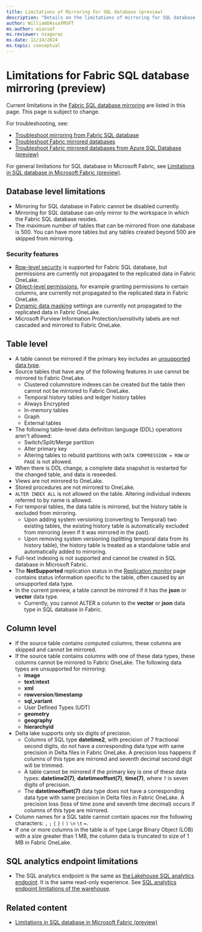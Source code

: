 ```yaml
---
title: Limitations of Mirroring for SQL database (preview)
description: "Details on the limitations of mirroring for SQL database in Fabric."
author: WilliamDAssafMSFT
ms.author: wiassaf
ms.reviewer: nzagorac
ms.date: 11/14/2024
ms.topic: conceptual
---
```

# Limitations for Fabric SQL database mirroring (preview)

Current limitations in the [Fabric SQL database mirroring](mirroring-overview.md) are listed in this page. This page is subject to change.

For troubleshooting, see:

- [Troubleshoot mirroring from Fabric SQL database](mirroring-troubleshooting.md)
- [Troubleshoot Fabric mirrored databases](../mirrored-database/troubleshooting.md)
- [Troubleshoot Fabric mirrored databases from Azure SQL Database (preview)](../mirrored-database/azure-sql-database-troubleshoot.md)

For general limitations for SQL database in Microsoft Fabric, see [Limitations in SQL database in Microsoft Fabric (preview)](limitations.md).

## Database level limitations

- Mirroring for SQL database in Fabric cannot be disabled currently.
- Mirroring for SQL database can only mirror to the workspace in which the Fabric SQL database resides.
- The maximum number of tables that can be mirrored from one database is 500. You can have more tables but any tables created beyond 500 are skipped from mirroring.

### Security features

- [Row-level security](/sql/relational-databases/security/row-level-security?view=fabric&preserve-view=true) is supported for Fabric SQL database, but permissions are currently not propagated to the replicated data in Fabric OneLake.
- [Object-level permissions](/sql/t-sql/statements/grant-object-permissions-transact-sql?view=fabric&preserve-view=true), for example granting permissions to certain columns, are currently not propagated to the replicated data in Fabric OneLake.
- [Dynamic data masking](/sql/relational-databases/security/dynamic-data-masking?view=fabric&preserve-view=true) settings are currently not propagated to the replicated data in Fabric OneLake.
- Microsoft Purview Information Protection/sensitivity labels are not cascaded and mirrored to Fabric OneLake.

## Table level

- A table cannot be mirrored if the primary key includes an [unsupported data type](#column-level).
- Source tables that have any of the following features in use cannot be mirrored to Fabric OneLake.
   - Clustered columnstore indexes can be created but the table then cannot not be mirrored to Fabric OneLake.
   - Temporal history tables and ledger history tables
   - Always Encrypted
   - In-memory tables
   - Graph
   - External tables
- The following table-level data definition language (DDL) operations aren't allowed:
   - Switch/Split/Merge partition
   - Alter primary key
   - Altering tables to rebuild partitions with `DATA COMPRESSION = ROW` or `PAGE` is not allowed.
- When there is DDL change, a complete data snapshot is restarted for the changed table, and data is reseeded.
- Views are not mirrored to OneLake.
- Stored procedures are not mirrored to OneLake.
- `ALTER INDEX ALL` is not allowed on the table. Altering individual indexes referred to by name is allowed.
- For temporal tables, the data table is mirrored, but the history table is excluded from mirroring.
   - Upon adding system versioning (converting to Temporal) two existing tables, the existing history table is automatically excluded from mirroring (even if it was mirrored in the past).
   - Upon removing system versioning (splitting temporal data from its history table), the history table is treated as a standalone table and automatically added to mirroring.
- Full-text indexing is not supported and cannot be created in SQL database in Microsoft Fabric.
- The **NotSupported** replication status in the [Replication monitor](mirroring-monitor.md) page contains status information specific to the table, often caused by an unsupported data type.
- In the current preview, a table cannot be mirrored if it has the **json** or **vector** data type.
    - Currently, you cannot ALTER a column to the **vector** or **json** data type in SQL database in Fabric.

## Column level

- If the source table contains computed columns, these columns are skipped and cannot be mirrored.
- If the source table contains columns with one of these data types, these columns cannot be mirrored to Fabric OneLake. The following data types are unsupported for mirroring:
   - **image**
   - **text**/**ntext**
   - **xml**
   - **rowversion**/**timestamp**
   - **sql_variant**
   - User Defined Types (UDT)
   - **geometry**
   - **geography**
   - **hierarchyid**
- Delta lake supports only six digits of precision.
   - Columns of SQL type **datetime2**, with precision of 7 fractional second digits, do not have a corresponding data type with same precision in Delta files in Fabric OneLake. A precision loss happens if columns of this type are mirrored and seventh decimal second digit will be trimmed.
   - A table cannot be mirrored if the primary key is one of these data types: **datetime2(7)**, **datetimeoffset(7)**, **time(7)**, where `7` is seven digits of precision. 
   - The **datetimeoffset(7)** data type does not have a corresponding data type with same precision in Delta files in Fabric OneLake. A precision loss (loss of time zone and seventh time decimal) occurs if columns of this type are mirrored.
- Column names for a SQL table cannot contain spaces nor the following characters: `,` `;` `{` `}` `(` `)` `\n` `\t` `=`.
- If one or more columns in the table is of type Large Binary Object (LOB) with a size greater than 1 MB, the column data is truncated to size of 1 MB in Fabric OneLake.

## SQL analytics endpoint limitations

- The SQL analytics endpoint is the same as [the Lakehouse SQL analytics endpoint](../../data-engineering/lakehouse-overview.md#lakehouse-sql-analytics-endpoint). It is the same read-only experience. See [SQL analytics endpoint limitations of the warehouse](../../data-warehouse/limitations.md#limitations-of-the-sql-analytics-endpoint).

## Related content

- [Limitations in SQL database in Microsoft Fabric (preview)](limitations.md)
